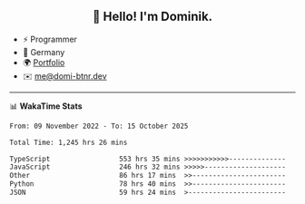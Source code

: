<h2 align="center">👋 Hello! I'm Dominik.</h2>

- ⚡ Programmer
- 📍 Germany
- 🌍 [Portfolio](https://domi-btnr.dev)
- ✉️ [me@domi-btnr.dev](mailto://me@domi-btnr.dev)

---
📊 **WakaTime Stats**
<!--START_SECTION:waka-->

```txt
From: 09 November 2022 - To: 15 October 2025

Total Time: 1,245 hrs 26 mins

TypeScript                 553 hrs 35 mins >>>>>>>>>>>--------------   44.45 %
JavaScript                 246 hrs 32 mins >>>>>--------------------   19.80 %
Other                      86 hrs 17 mins  >>-----------------------   06.93 %
Python                     78 hrs 40 mins  >>-----------------------   06.32 %
JSON                       59 hrs 24 mins  >------------------------   04.77 %
```

<!--END_SECTION:waka-->
